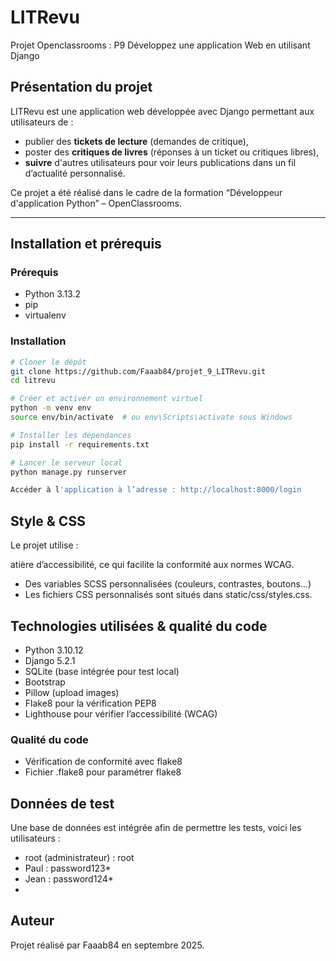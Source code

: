 # LITRevu

Projet Openclassrooms : P9 Développez une application Web en utilisant Django

## Présentation du projet

LITRevu est une application web développée avec Django permettant aux utilisateurs de :
- publier des **tickets de lecture** (demandes de critique),
- poster des **critiques de livres** (réponses à un ticket ou critiques libres),
- **suivre** d'autres utilisateurs pour voir leurs publications dans un fil d’actualité personnalisé.

Ce projet a été réalisé dans le cadre de la formation “Développeur d'application Python” – OpenClassrooms.

---

## Installation et prérequis

### Prérequis

- Python 3.13.2
- pip
- virtualenv

### Installation

```bash
# Cloner le dépôt
git clone https://github.com/Faaab84/projet_9_LITRevu.git
cd litrevu

# Créer et activer un environnement virtuel
python -m venv env
source env/bin/activate  # ou env\Scripts\activate sous Windows

# Installer les dépendances
pip install -r requirements.txt

# Lancer le serveur local
python manage.py runserver

Accéder à l'application à l’adresse : http://localhost:8000/login
```

##  Style & CSS

Le projet utilise :

atière d’accessibilité, ce qui facilite la conformité aux normes WCAG.
- Des variables SCSS personnalisées (couleurs, contrastes, boutons…)
- Les fichiers CSS personnalisés sont situés dans static/css/styles.css.



## Technologies utilisées & qualité du code

- Python 3.10.12
- Django 5.2.1
- SQLite (base intégrée pour test local)
- Bootstrap 
- Pillow (upload images)
- Flake8 pour la vérification PEP8
- Lighthouse pour vérifier l’accessibilité (WCAG)

###  Qualité du code
- Vérification de conformité avec flake8
- Fichier .flake8 pour paramétrer flake8

##  Données de test

Une base de données est intégrée afin de permettre les tests, voici les utilisateurs : 
- root (administrateur) : root
- Paul : password123*
- Jean : password124*
- 



## Auteur
Projet réalisé par Faaab84 en septembre 2025.